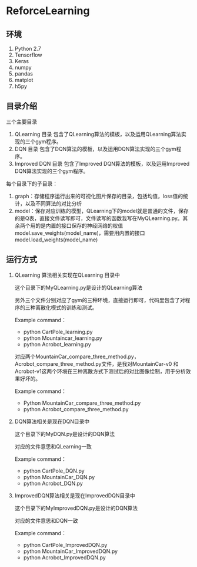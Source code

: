 # ReforceLearning



##  环境

1. Python 2.7
2. Tensorflow
3. Keras
4. numpy
5. pandas
6. matplot
7. h5py


## 目录介绍

三个主要目录

1. QLearning 目录 包含了QLearning算法的模板，以及运用QLearning算法实现的三个gym程序。
2. DQN 目录 包含了DQN算法的模板，以及运用DQN算法实现的三个gym程序。
3. Improved DQN 目录 包含了Improved DQN算法的模板，以及运用Improved DQN算法实现的三个gym程序。

每个目录下的子目录：

1. graph：存储程序运行出来的可视化图片保存的目录，包括均值，loss值的统计，以及不同算法的对比分析
2. model：保存对应训练的模型，QLearning下的model就是普通的文件，保存的是Q表，直接文件读写即可，文件读写的函数我写在MyQLearning.py。其余两个用的是内置的接口保存的神经网络的权值model.save_weights(model_name)，需要用内置的接口model.load_weights(model_name)

## 运行方式

1. QLearning 算法相关实现在QLearning 目录中

   这个目录下的MyQLearning.py是设计的QLearning算法

   另外三个文件分别对应了gym的三种环境，直接运行即可，代码里包含了对程序的三种离散化模式的训练和测试。

   Example command：

   + python CartPole_learning.py
   + python Mountaincar_learning.py
   + python Acrobot_learning.py

   对应两个MountainCar_compare_three_method.py，Acrobot_compare_three_method.py文件，是我对MountainCar-v0 和 Acrobot-v1这两个环境在三种离散方式下测试后的对比图像绘制，用于分析效果好坏的。

   Example command：

   + Python MountainCar_compare_three_method.py
   + python Acrobot_compare_three_method.py

2. DQN算法相关是现在DQN目录中

   这个目录下的MyDQN.py是设计的DQN算法

   对应的文件意思和QLearning一致

   Example command：

   - python CartPole_DQN.py
   - python MountainCar_DQN.py
   - python Acrobot_DQN.py

3. ImprovedDQN算法相关是现在ImprovedDQN目录中

   这个目录下的MyImprovedDQN.py是设计的DQN算法

   对应的文件意思和DQN一致

   Example command：

   - python CartPole_ImprovedDQN.py
   - python MountainCar_ImprovedDQN.py
   - python Acrobot_ImprovedDQN.py



